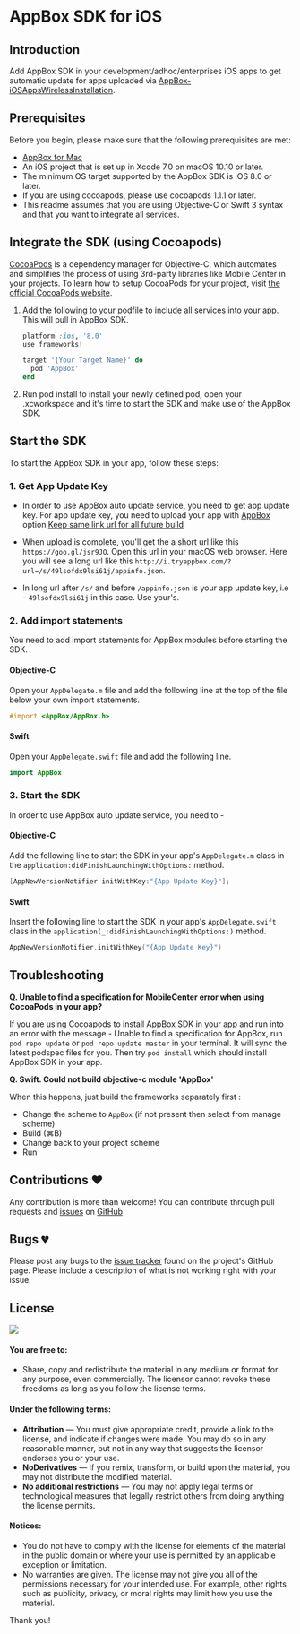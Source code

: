 # AppBox SDK for iOS

## Introduction
Add AppBox SDK in your development/adhoc/enterprises iOS apps to get automatic update for apps uploaded via [AppBox-iOSAppsWirelessInstallation](http://tryappbox.com/).

## Prerequisites
Before you begin, please make sure that the following prerequisites are met:
* [AppBox for Mac](http://tryappbox.com/download)
* An iOS project that is set up in Xcode 7.0 on macOS 10.10 or later.
* The minimum OS target supported by the AppBox SDK is iOS 8.0 or later.
* If you are using cocoapods, please use cocoapods 1.1.1 or later.
* This readme assumes that you are using Objective-C or Swift 3 syntax and that you want to integrate all services.

## Integrate the SDK (using Cocoapods)

[CocoaPods](http://cocoapods.org/) is a dependency manager for Objective-C, which automates and simplifies the process of using 3rd-party libraries like Mobile Center in your projects. To learn how to setup CocoaPods for your project, visit [the official CocoaPods website](http://cocoapods.org/).

1. Add the following to your podfile to include all services into your app. This will pull in AppBox SDK.

    ```ruby
    platform :ios, '8.0'
    use_frameworks! 

    target '{Your Target Name}' do
      pod 'AppBox'
    end
    ```

1. Run pod install to install your newly defined pod, open your .xcworkspace and it's time to start the SDK and make use of the AppBox SDK.

## Start the SDK

To start the AppBox SDK in your app, follow these steps:

### 1. Get App Update Key
*  In order to use AppBox auto update service, you need to get app update key. For app update key, you need to upload your app with [AppBox](http://tryappbox.com) option [Keep same link url for all future build](https://iosappswirelessinstallation.codeplex.com/wikipage?title=KeepSameLink)

* When upload is complete, you'll get the a short url like this `https://goo.gl/jsr9JO`. Open this url in your macOS web browser. Here you will see a long url like this `http://i.tryappbox.com/?url=/s/49lsofdx9lsi61j/appinfo.json`.

* In long url after `/s/` and before `/appinfo.json` is your app update key, i.e - `49lsofdx9lsi61j` in this case. Use your's.

### 2. Add import statements

You need to add import statements for AppBox modules before starting the SDK.

#### Objective-C
Open your `AppDelegate.m` file and add the following line at the top of the file below your own import statements.

```objective-c
#import <AppBox/AppBox.h>
```

#### Swift
Open your `AppDelegate.swift` file and add the following line.

```swift
import AppBox
```

### 3. Start the SDK

In order to use AppBox auto update service, you need to -

#### Objective-C
Add the following line to start the SDK in your app's `AppDelegate.m` class in the `application:didFinishLaunchingWithOptions:` method.

```objective-c
[AppNewVersionNotifier initWithKey:"{App Update Key}"];
```
#### Swift
Insert the following line to start the SDK in your app's `AppDelegate.swift` class in the `application(_:didFinishLaunchingWithOptions:)` method.

```swift
AppNewVersionNotifier.initWithKey("{App Update Key}")
```

## Troubleshooting

**Q. Unable to find a specification for MobileCenter error when using CocoaPods in your app?**

If you are using Cocoapods to install AppBox SDK in your app and run into an error with the message - Unable to find a specification for AppBox, run `pod repo update` or `pod repo update master` in your terminal. It will sync the latest podspec files for you. Then try `pod install` which should install AppBox SDK in your app.

**Q. Swift. Could not build objective-c module 'AppBox'**

When this happens, just build the frameworks separately first :
* Change the scheme to `AppBox` (if not present then select from manage scheme)
* Build (⌘B)
* Change back to your project scheme
* Run

## Contributions ❤️
Any contribution is more than welcome! You can contribute through pull requests and [issues](https://github.com/vineetchoudhary/AppBox-iOSFramework/issues) on [GitHub](https://github.com/vineetchoudhary/AppBox-iOSFramework/)

## Bugs 💔 
Please post any bugs to the [issue tracker](https://github.com/vineetchoudhary/AppBox-iOSFramework/issues) found on the project's GitHub page. Please include a description of what is not working right with your issue.

## License
[![](https://licensebuttons.net/l/by-nd/3.0/88x31.png)](https://creativecommons.org/licenses/by-nd/4.0/)

#### You are free to:

* Share, copy and redistribute the material in any medium or format for any purpose, even commercially. The licensor cannot revoke these freedoms as long as you follow the license terms.


#### Under the following terms:

* **Attribution** — You must give appropriate credit, provide a link to the license, and indicate if changes were made. You may do so in any reasonable manner, but not in any way that suggests the licensor endorses you or your use.
* **NoDerivatives** — If you remix, transform, or build upon the material, you may not distribute the modified material.
* **No additional restrictions** — You may not apply legal terms or technological measures that legally restrict others from doing anything the license permits.


#### Notices:

- You do not have to comply with the license for elements of the material in the public domain or where your use is permitted by an applicable exception or limitation.
- No warranties are given. The license may not give you all of the permissions necessary for your intended use. For example, other rights such as publicity, privacy, or moral rights may limit how you use the material.

Thank you!
